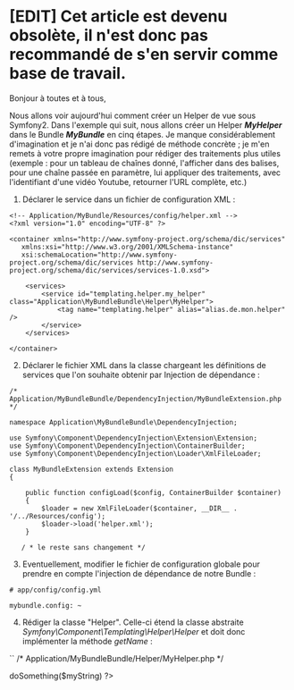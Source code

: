 # **[EDIT]** Cet article est devenu obsolète, il n'est donc pas recommandé de s'en servir comme base de travail.

Bonjour à toutes et à tous,

Nous allons voir aujourd'hui comment créer un Helper de vue sous Symfony2. Dans l'exemple qui suit, nous allons créer un Helper <strong><i>MyHelper</i></strong> dans le Bundle <strong><i>MyBundle</i></strong> en cinq étapes. Je manque considérablement d'imagination et je n'ai donc pas rédigé de méthode concrète ; je m'en remets à votre propre imagination pour rédiger des traitements plus utiles (exemple : pour un tableau de chaînes donné, l'afficher dans des balises, pour une chaîne passée en paramètre, lui appliquer des traitements, avec l'identifiant d'une vidéo Youtube, retourner l'URL complète, etc.)

1. Déclarer le service dans un fichier de configuration XML :

  ```
  <!-- Application/MyBundle/Resources/config/helper.xml -->
  <?xml version="1.0" encoding="UTF-8" ?>

  <container xmlns="http://www.symfony-project.org/schema/dic/services"
     xmlns:xsi="http://www.w3.org/2001/XMLSchema-instance"
     xsi:schemaLocation="http://www.symfony-project.org/schema/dic/services http://www.symfony-project.org/schema/dic/services/services-1.0.xsd">

      <services>
          <service id="templating.helper.my_helper" class="Application\MyBundleBundle\Helper\MyHelper">
              <tag name="templating.helper" alias="alias.de.mon.helper" />
          </service>
      </services>

  </container>
  ```

2. Déclarer le fichier XML dans la classe chargeant les définitions de services que l'on souhaite obtenir par Injection de dépendance :

  ```
  /* Application/MyBundleBundle/DependencyInjection/MyBundleExtension.php */

  namespace Application\MyBundleBundle\DependencyInjection;

  use Symfony\Component\DependencyInjection\Extension\Extension;
  use Symfony\Component\DependencyInjection\ContainerBuilder;
  use Symfony\Component\DependencyInjection\Loader\XmlFileLoader;

  class MyBundleExtension extends Extension
  {

      public function configLoad($config, ContainerBuilder $container)
      {
          $loader = new XmlFileLoader($container, __DIR__ . '/../Resources/config');
          $loader->load('helper.xml');
      }

     / * le reste sans changement */
  ```

3. Eventuellement, modifier le fichier de configuration globale pour prendre en compte l'injection de dépendance de notre Bundle :

  ```
  # app/config/config.yml

  mybundle.config: ~
  ```

4. Rédiger la classe "Helper". Celle-ci étend la classe abstraite *Symfony\Component\Templating\Helper\Helper* et doit donc implémenter la méthode *getName* :

  ``
  /* Application/MyBundleBundle/Helper/MyHelper.php */

  <?php

  namespace Application\MyBundleBundle\Helper ;

  use Symfony\Component\Templating\Helper\Helper ;

  class MyHelper extends Helper
  {
      public function doSomething($myString)
      {
           // Do something with $myString
           return $myString ;
      }

      public function getName()
      {
          return 'MyHelper' ;
      }
  }
  ```

5. Utilisation dans les vues :

  ```
  <?php echo $view['alias.de.mon.helper']->doSomething($myString) ?>
  ```